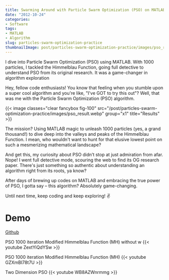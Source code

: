 ```yaml
---
title: Swarming Around with Particle Swarm Optimization (PSO) on MATLAB! 🚀
date: "2012-10-24"
categories:
- Software
tags:
- MATLAB
- Algorithm
slug: particles-swarm-optimization-practice
thumbnailImage: post/particles-swarm-optimization-practice/images/pso_result.webp
---
```


<!-- for peek -->
I dive into Particle Swarm Optimization (PSO) using MATLAB. With 1000 particles, I tackled the 
Himmelblau Function, going full detective to understand PSO from its original research. It was a 
game-changer in algorithm exploration

<!--more-->
Hey, fellow code enthusiasts! You know that feeling when you stumble upon a super cool algorithm and you're like, "I've GOT to try this out"? Well, that was me with the Particle Swarm Optimization (PSO) algorithm.

{{< image classes="clear fancybox fig-100" src="/post/particles-swarm-optimization-practice/images/pso_result.webp" group="x1" title="Results" >}}

The mission? Using MATLAB magic to unleash 1000 particles (yes, a grand thousand!) to dive deep into the valleys and peaks of the Himmelblau Function. I mean, who wouldn't want to hunt for that elusive lowest point on such a mesmerizing mathematical landscape?

And get this, my curiosity about PSO didn’t stop at just admiration from afar. Nope! I went full detective mode, scouring the web to find its OG research paper. There's just something so authentic about understanding an algorithm right from its roots, ya know?

After days of brewing up codes on MATLAB and embracing the true power of PSO, I gotta say – this algorithm? Absolutely game-changing.

Until next time, keep coding and keep exploring! ✌️


# Demo
[Github](https://github.com/armcortex/practice-archive/tree/main/pso_two_dimension)

PSO 1000 iteration Modified Himmelblau Function (MH) without w
{{< youtube ZextYiQdYSw >}}

PSO 1000 iteration Modified Himmelblau Function (MH)
{{< youtube GZXmBI78t7U >}}

Two Dimension PSO
{{< youtube WB8AZWnrmmg >}}